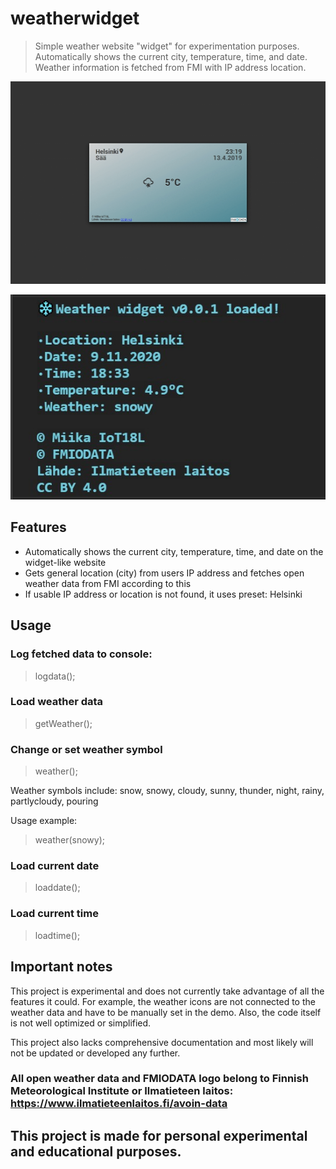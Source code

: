 # weatherwidget
> Simple weather website "widget" for experimentation purposes. Automatically shows the current city, temperature, time, and date. Weather information is fetched from FMI with IP address location.


![alt text](https://github.com/miikaw/weatherwidget/blob/main/imgs/WeatherSymbols.gif?raw=true)

![alt text](https://github.com/miikaw/weatherwidget/blob/main/imgs/WidgetConsoleLog.jpg?raw=true)


## Features

* Automatically shows the current city, temperature, time, and date on the widget-like website
* Gets general location (city) from users IP address and fetches open weather data from FMI according to this
* If usable IP address or location is not found, it uses preset: Helsinki




## Usage

### Log fetched data to console:
> logdata();



### Load weather data
> getWeather();



### Change or set weather symbol
> weather();

Weather symbols include: snow, snowy, cloudy, sunny, thunder, night, rainy, partlycloudy, pouring

Usage example:
> weather(snowy);



### Load current date
> loaddate();



### Load current time
> loadtime();



## Important notes

This project is experimental and does not currently take advantage of all the features it could. For example, the weather icons are not connected to the weather data and have to be manually set in the demo. Also, the code itself is not well optimized or simplified.

This project also lacks comprehensive documentation and most likely will not be updated or developed any further.


### All open weather data and FMIODATA logo belong to Finnish Meteorological Institute or Ilmatieteen laitos: https://www.ilmatieteenlaitos.fi/avoin-data

## This project is made for personal experimental and educational purposes.

